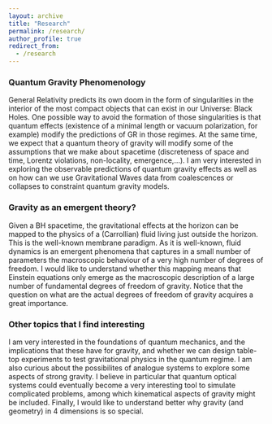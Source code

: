 ```yaml
---
layout: archive
title: "Research"
permalink: /research/
author_profile: true
redirect_from:
  - /research
---
```


### Quantum Gravity Phenomenology

General Relativity predicts its own doom in the form of singularities in the interior of the most compact objects that can exist in our Universe: Black Holes. One possible way to avoid the formation of those singularities is that quantum effects (existence of a minimal length or vacuum polarization, for example) modify the predictions of GR in those regimes. At the same time, we expect that a quantum theory of gravity will modify some of the assumptions that we make about spacetime (discreteness of space and time, Lorentz violations, non-locality, emergence,...). I am very interested in exploring the observable predictions of quantum gravity effects as well as on how can we use Gravitational Waves data from coalescences or collapses to constraint quantum gravity models. 

### Gravity as an emergent theory?

Given a BH spacetime, the gravitational effects at the horizon can be mapped to the physics of a (Carrollian) fluid living just outside the horizon. This is the well-known membrane paradigm. As it is well-known, fluid dynamics is an emergent phenomena that captures in a small number of parameters the macroscopic behaviour of a very high number of degrees of freedom. I would like to understand whether this mapping means that Einstein equations only emerge as the macroscopic description of a large number of fundamental degrees of freedom of gravity. Notice that the question on what are the actual degrees of freedom of gravity acquires a great importance. 

### Other topics that I find interesting

I am very interested in the foundations of quantum mechanics, and the implications that these have for gravity, and whether we can design table-top experiments to test gravitational physics in the quantum regime. I am also curious about the possibilites of analogue systems to explore some aspects of strong gravity. I believe in particular that quantum optical systems could eventually become a very interesting tool to simulate complicated problems, among which kinematical aspects of gravity might be included. Finally, I would like to understand better why gravity (and geometry) in 4 dimensions is so special. 


